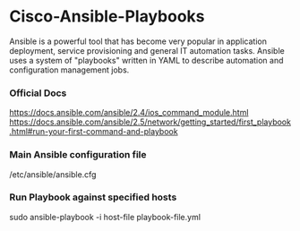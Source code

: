 # Cisco-Ansible-Playbooks

Ansible is a powerful tool that has become very popular in application deployment, service provisioning and general IT automation tasks. Ansible uses a system of "playbooks" written in YAML to describe automation and configuration management jobs.

### Official Docs
https://docs.ansible.com/ansible/2.4/ios_command_module.html
https://docs.ansible.com/ansible/2.5/network/getting_started/first_playbook.html#run-your-first-command-and-playbook

### Main Ansible configuration file 
/etc/ansible/ansible.cfg

### Run Playbook against specified hosts
sudo ansible-playbook -i host-file playbook-file.yml

### 
